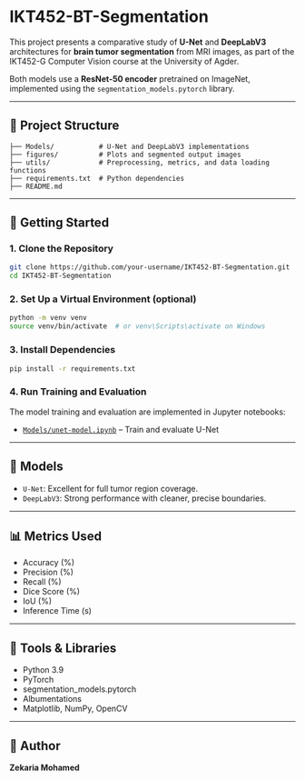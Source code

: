 # IKT452-BT-Segmentation

This project presents a comparative study of **U-Net** and **DeepLabV3** architectures for **brain tumor segmentation** from MRI images, as part of the IKT452-G Computer Vision course at the University of Agder.

Both models use a **ResNet-50 encoder** pretrained on ImageNet, implemented using the `segmentation_models.pytorch` library.

---

## 📁 Project Structure

```
├── Models/           # U-Net and DeepLabV3 implementations
├── figures/          # Plots and segmented output images
├── utils/            # Preprocessing, metrics, and data loading functions
├── requirements.txt  # Python dependencies
├── README.md
```

---

## 🚀 Getting Started

### 1. Clone the Repository
```bash
git clone https://github.com/your-username/IKT452-BT-Segmentation.git
cd IKT452-BT-Segmentation
```

### 2. Set Up a Virtual Environment (optional)
```bash
python -m venv venv
source venv/bin/activate  # or venv\Scripts\activate on Windows
```

### 3. Install Dependencies
```bash
pip install -r requirements.txt
```

### 4. Run Training and Evaluation

The model training and evaluation are implemented in Jupyter notebooks:

- [`Models/unet-model.ipynb`](Models/unet-model.ipynb) – Train and evaluate U-Net

---

## 🧠 Models

- `U-Net`: Excellent for full tumor region coverage.
- `DeepLabV3`: Strong performance with cleaner, precise boundaries.

---

## 📊 Metrics Used

- Accuracy (%)
- Precision (%)
- Recall (%)
- Dice Score (%)
- IoU (%)
- Inference Time (s)

---

## 🧪 Tools & Libraries

- Python 3.9
- PyTorch
- segmentation_models.pytorch
- Albumentations
- Matplotlib, NumPy, OpenCV

---

## 👤 Author

**Zekaria Mohamed**  
